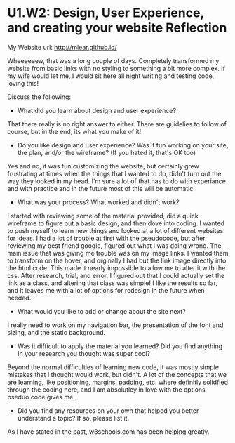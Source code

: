 # U1.W2: Design, User Experience, and creating your website Reflection

My Website url: http://mlear.github.io/

Wheeeeeew, that was a long couple of days.  Completely transformed my website from basic links with no styling to something a bit more complex.  If my wife would let me, I would sit here all night writing and testing code, loving this!

Discuss the following:
* What did you learn about design and user experience?

That there really is no right answer to either.  There are guidelies to follow of course, but in the end, its what you make of it!

* Do you like design and user experience? Was it fun working on your site, the plan, and/or the wireframe? (If you hated it, that's OK too)

Yes and no, it was fun customizing the website, but certainly grew frustrating at times when the things that I wanted to do, didn't turn out the way they looked in my head.  I'm sure a lot of that has to do with experiance and with practice and in the future most of this will be automatic.

* What was your process? What worked and didn't work?

I started with reviewing some of the material provided, did a quick wireframe to figure out a basic design, and then dove into coding.  I wanted to push myself to learn new things and looked at a lot of different websites for ideas.  I had a lot of trouble at first with the pseudocode, but after reviewing my best friend google, figured out what I was doing wrong.  The main issue that was giving me trouble was on my image links.  I wanted them to transform on the hover, and orginally I had but the link image directly into the html code.  This made it nearly impossible to allow me to alter it with the css.  After research, trial, and error, I figured out that I could actually set the link as a class, and altering that class was simple!  I like the results so far, and it leaves me with a lot of options for redesign in the future when needed.

* What would you like to add or change about the site next?

I really need to work on my navigation bar, the presentation of the font and sizing, and the static background.

* Was it difficult to apply the material you learned? Did you find anything in your research you thought was super cool?

Beyond the normal difficulties of learning new code, it was mostly simple mistakes that I thought would work, but didn't.  A lot of the concepts that we are learning, like positioning, margins, padding, etc. where definitly solidfied through the coding here, and I am absolutley in love with the options pseduo code gives me.

* Did you find any resources on your own that helped you better understand a topic? If so, please list it.

As I have stated in the past, w3schools.com has been helping greatly.
